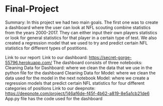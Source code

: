 # Final-Project

Summary:
  In this project we had two main goals. The first one was to create a dashboard where the user can look at NFL scouting combine
  statistics from the years 2000-2017. They can either input their own players statistics or look for general statistics for that
  player in a certain type of test. We also created a regression model that we used to try and predict certain NFL statistics for 
  different types of postitions. 


Link to our report: 
Link to our dashboard: https://secret-gorge-55796.herokuapp.com/
  The dashboard consists of three notebooks:
    Cleaning Data for Dashboard: where we clean the data that we use in the python file for the dashboard
    Cleaning Data for Model: where we clean the data used for the model in the next notebook 
    Model: where we create a regression models that predict certain NFL statistics for four different categories of positions
Link to our deepnote: https://deepnote.com/project/146af6de-f45f-4b62-a819-8e5a1cb21de6
App.py file has the code used for the dashboard
